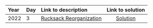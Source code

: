 | Year | Day | Link to description | Link to solution
|:---|:---|:---|:---:|
| 2022 |                      3 | [Rucksack Reorganization](https://adventofcode.com/2022/day/3) | [Solution](https://github.com/versenyi98/programming-contests/tree/master/Advent%20of%20Code/2022/Day%20%20%20%20%20%20%20%20%20%20%20%20%20%20%20%20%20%20%20%20%20%203%20-%20Rucksack%20Reorganization)|
